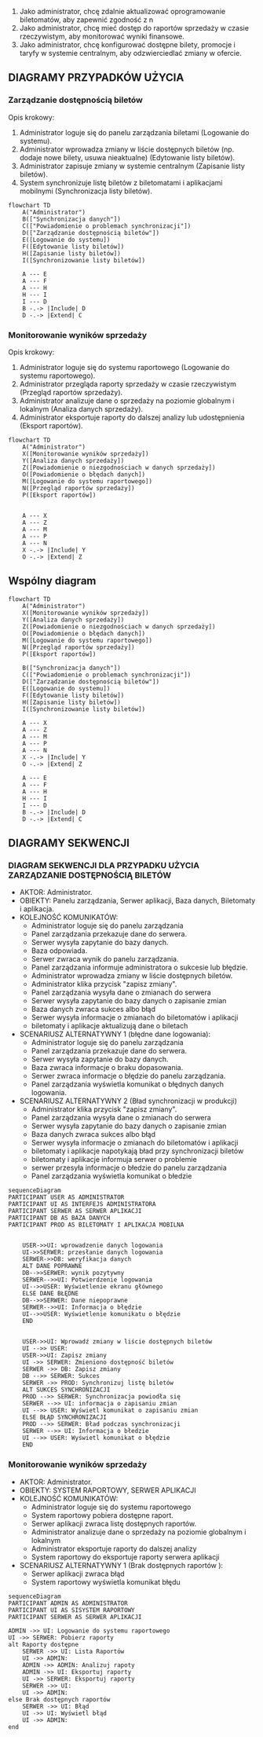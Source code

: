 1. Jako administrator, chcę zdalnie aktualizować oprogramowanie biletomatów,
aby zapewnić zgodność z n
2. Jako administrator, chcę mieć dostęp do raportów sprzedaży w czasie 
rzeczywistym, aby monitorować wyniki finansowe. 
3. Jako administrator, chcę konfigurować dostępne bilety, promocje i taryfy w 
systemie centralnym, aby odzwierciedlać zmiany w ofercie. 

## DIAGRAMY PRZYPADKÓW UŻYCIA
### Zarządzanie dostępnością biletów

Opis krokowy:
1. Administrator loguje się do panelu zarządzania biletami (Logowanie do
systemu).
2. Administrator wprowadza zmiany w liście dostępnych biletów (np. dodaje nowe
bilety, usuwa nieaktualne) (Edytowanie listy biletów).
3. Administrator zapisuje zmiany w systemie centralnym (Zapisanie listy biletów).
4. System synchronizuje listę biletów z biletomatami i aplikacjami mobilnymi
(Synchronizacja listy biletów).

```mermaid
flowchart TD
    A("Administrator")
    B(["Synchronizacja danych"])
    C(["Powiadomienie o problemach synchronizacji"])
    D(["Zarządzanie dostępnością biletów"])
    E([Logowanie do systemu])
    F([Edytowanie listy biletów])
    H([Zapisanie listy biletów])
    I([Synchronizowanie listy biletów])

    A --- E
    A --- F
    A --- H
    H --- I
    I --- D
    B -.-> |Include| D
    D -.-> |Extend| C
```
### Monitorowanie wyników sprzedaży

Opis krokowy:
1. Administrator loguje się do systemu raportowego (Logowanie do systemu
raportowego).
2. Administrator przegląda raporty sprzedaży w czasie rzeczywistym (Przegląd
raportów sprzedaży).
3. Administrator analizuje dane o sprzedaży na poziomie globalnym i lokalnym
(Analiza danych sprzedaży).
4. Administrator eksportuje raporty do dalszej analizy lub udostępnienia (Eksport
raportów).


```mermaid
flowchart TD
    A("Administrator")
    X([Monitorowanie wyników sprzedaży])
    Y([Analiza danych sprzedaży])
    Z([Powiadomienie o niezgodnościach w danych sprzedaży])
    O([Powiadomienie o błędach danych])
    M([Logowanie do systemu raportowego])
    N([Przegląd raportów sprzedaży])
    P([Eksport raportów])


    A --- X
    A --- Z
    A --- M
    A --- P
    A --- N
    X -.-> |Include| Y
    O -.-> |Extend| Z
```

## Wspólny diagram
```mermaid
flowchart TD
    A("Administrator")
    X([Monitorowanie wyników sprzedaży])
    Y([Analiza danych sprzedaży])
    Z([Powiadomienie o niezgodnościach w danych sprzedaży])
    O([Powiadomienie o błędach danych])
    M([Logowanie do systemu raportowego])
    N([Przegląd raportów sprzedaży])
    P([Eksport raportów])

    B(["Synchronizacja danych"])
    C(["Powiadomienie o problemach synchronizacji"])
    D(["Zarządzanie dostępnością biletów"])
    E([Logowanie do systemu])
    F([Edytowanie listy biletów])
    H([Zapisanie listy biletów])
    I([Synchronizowanie listy biletów])

    A --- X
    A --- Z
    A --- M
    A --- P
    A --- N
    X -.-> |Include| Y
    O -.-> |Extend| Z

    A --- E
    A --- F
    A --- H
    H --- I
    I --- D
    B -.-> |Include| D
    D -.-> |Extend| C
```

## DIAGRAMY SEKWENCJI
### DIAGRAM SEKWENCJI DLA PRZYPADKU UŻYCIA ZARZĄDZANIE DOSTĘPNOŚCIĄ BILETÓW
- AKTOR: Administrator.
- OBIEKTY: Panelu zarządzania, Serwer aplikacji, Baza danych, Biletomaty i aplikacja.
- KOLEJNOŚĆ KOMUNIKATÓW:
    - Administrator loguje się do panelu zarządzania
    - Panel zarządzania przekazuje dane do serwera.
    - Serwer wysyła zapytanie do bazy danych.
    - Baza odpowiada.
    - Serwer zwraca wynik do panelu zarządzania.
    - Panel zarządzania informuje administratora o sukcesie lub błędzie.
    - Administrator wprowadza zmiany w liście dostępnych biletów.
    - Administrator klika przycisk "zapisz zmiany".
    - Panel zarządzania wysyła dane o zmianach do serwera
    - Serwer wysyła zapytanie do bazy danych o zapisanie zmian
    - Baza danych zwraca sukces albo błąd
    - Serwer wysyła informacje o zmianach do biletomatów i aplikacji
    - biletomaty i aplikacje aktualizują dane o biletach
- SCENARIUSZ ALTERNATYWNY 1 (błędne dane logowania):
    - Administrator loguje się do panelu zarządzania
    - Panel zarządzania przekazuje dane do serwera.
    - Serwer wysyła zapytanie do bazy danych.
    - Baza zwraca informacje o braku dopasowania.
    - Serwer zwraca informacje o błędzie do panelu zarządzania.
    - Panel zarządzania wyświetla komunikat o błędnych danych logowania.
- SCENARIUSZ ALTERNATYWNY 2 (Bład synchronizacji w produkcji)
    - Administrator klika przycisk "zapisz zmiany".
    - Panel zarządzania wysyła dane o zmianach do serwera
    - Serwer wysyła zapytanie do bazy danych o zapisanie zmian
    - Baza danych zwraca sukces albo błąd
    - Serwer wysyła informacje o zmianach do biletomatów i aplikacji
    - biletomaty i aplikacje napotykają bład przy synchronizacji biletów
    - biletomaty i aplikacje informuja serwer o problemie
    - serwer przesyła informacje o błedzie do panelu zarządzania
    - Panel zarządzania wyświetla komunikat o błedzie

```mermaid
sequenceDiagram
PARTICIPANT USER AS ADMINISTRATOR
PARTICIPANT UI AS INTERFEJS ADMINISTRATORA
PARTICIPANT SERWER AS SERWER APLIKACJI
PARTICIPANT DB AS BAZA DANYCH
PARTICIPANT PROD AS BILETOMATY I APLIKACJA MOBILNA


    USER->>UI: wprowadzenie danych logowania
    UI->>SERWER: przesłanie danych logowania
    SERWER->>DB: weryfikacja danych
    ALT DANE POPRAWNE
    DB-->>SERWER: wynik pozytywny
    SERWER-->>UI: Potwierdzenie logowania
    UI-->>USER: Wyświetlenie ekranu głównego
    ELSE DANE BŁĘDNE
    DB-->>SERWER: Dane niepoprawne
    SERWER-->>UI: Informacja o błędzie
    UI-->>USER: Wyświetlenie komunikatu o błędzie
    END


    USER->>UI: Wprowadź zmiany w liście dostępnych biletów
    UI -->> USER: 
    USER->>UI: Zapisz zmiany
    UI ->> SERWER: Zmieniono dostępność biletów
    SERWER ->> DB: Zapisz zmiany 
    DB -->> SERWER: Sukces
    SERWER ->> PROD: Synchronizuj listę biletów
    ALT SUKCES SYNCHRONIZACJI
    PROD -->> SERWER: Synchronizacja powiodła się
    SERWER -->> UI: informacja o zapisaniu zmian
    UI -->> USER: Wyświetl komunikat o zapisaniu zmian
    ELSE BŁĄD SYNCHRONIZACJI
    PROD -->> SERWER: Bład podczas synchronizacji
    SERWER -->> UI: Informacja o błedzie
    UI -->> USER: Wyświetl komunikat o błędzie
    END
```
    
### Monitorowanie wyników sprzedaży
- AKTOR: Administrator.
- OBIEKTY: SYSTEM RAPORTOWY, SERWER APLIKACJI
- KOLEJNOŚĆ KOMUNIKATÓW:
    - Administrator loguje się do systemu raportowego
    - System raportowy pobiera dostępne raport.
    - Serwer aplikacji zwraca listę dostępnych raportów.
    - Administrator analizuje dane o sprzedaży na poziomie globalnym i lokalnym 
    - Administrator eksportuje raporty do dalszej analizy 
    - System raportowy do eksportuje raporty serwera aplikacji
- SCENARIUSZ ALTERNATYWNY 1 (Brak dostępnych raportów ):
    - Serwer aplikacji zwraca błąd
    - System raportowy wyświetla komunikat błędu

```mermaid
sequenceDiagram
PARTICIPANT ADMIN AS ADMINISTRATOR
PARTICIPANT UI AS SISYSTEM RAPORTOWY
PARTICIPANT SERWER AS SERWER APLIKACJI

ADMIN ->> UI: Logowanie do systemu raportowego
UI ->> SERWER: Pobierz raporty
alt Raporty dostępne
    SERWER ->> UI: Lista Raportów
    UI ->> ADMIN: 
    ADMIN ->> ADMIN: Analizuj rapoty
    ADMIN ->> UI: Eksportuj raporty
    UI ->> SERWER: Eksportuj raporty
    SERWER ->> UI: 
    UI ->> ADMIN: 
else Brak dostępnych raportów 
    SERWER ->> UI: Błąd
    UI ->> UI: Wyświetl błąd
    UI ->> ADMIN: 
end
```
